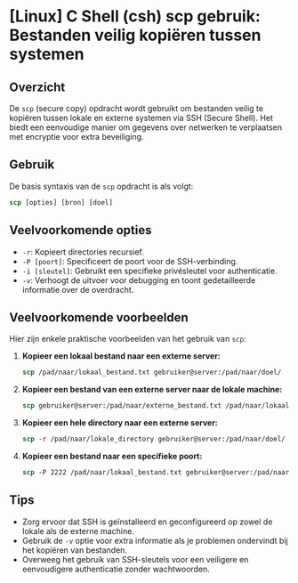 # [Linux] C Shell (csh) scp gebruik: Bestanden veilig kopiëren tussen systemen

## Overzicht
De `scp` (secure copy) opdracht wordt gebruikt om bestanden veilig te kopiëren tussen lokale en externe systemen via SSH (Secure Shell). Het biedt een eenvoudige manier om gegevens over netwerken te verplaatsen met encryptie voor extra beveiliging.

## Gebruik
De basis syntaxis van de `scp` opdracht is als volgt:

```csh
scp [opties] [bron] [doel]
```

## Veelvoorkomende opties
- `-r`: Kopieert directories recursief.
- `-P [poort]`: Specificeert de poort voor de SSH-verbinding.
- `-i [sleutel]`: Gebruikt een specifieke privésleutel voor authenticatie.
- `-v`: Verhoogt de uitvoer voor debugging en toont gedetailleerde informatie over de overdracht.

## Veelvoorkomende voorbeelden
Hier zijn enkele praktische voorbeelden van het gebruik van `scp`:

1. **Kopieer een lokaal bestand naar een externe server:**
   ```csh
   scp /pad/naar/lokaal_bestand.txt gebruiker@server:/pad/naar/doel/
   ```

2. **Kopieer een bestand van een externe server naar de lokale machine:**
   ```csh
   scp gebruiker@server:/pad/naar/externe_bestand.txt /pad/naar/lokaal/
   ```

3. **Kopieer een hele directory naar een externe server:**
   ```csh
   scp -r /pad/naar/lokale_directory gebruiker@server:/pad/naar/doel/
   ```

4. **Kopieer een bestand naar een specifieke poort:**
   ```csh
   scp -P 2222 /pad/naar/lokaal_bestand.txt gebruiker@server:/pad/naar/doel/
   ```

## Tips
- Zorg ervoor dat SSH is geïnstalleerd en geconfigureerd op zowel de lokale als de externe machine.
- Gebruik de `-v` optie voor extra informatie als je problemen ondervindt bij het kopiëren van bestanden.
- Overweeg het gebruik van SSH-sleutels voor een veiligere en eenvoudigere authenticatie zonder wachtwoorden.